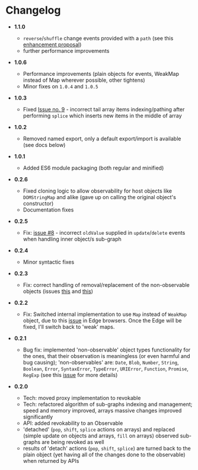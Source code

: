 # Changelog

- __1.1.0__
  - `reverse`/`shuffle` change events provided with a `path` (see this [enhancement proposal](https://github.com/gullerya/object-observer/issues/10))
  - further performance improvements

- __1.0.6__
  - Performance improvements (plain objects for events, WeakMap instead of Map wherever possible, other tightens)
  - Minor fixes on `1.0.4` and `1.0.5`

- __1.0.3__
  - Fixed [Issue no. 9](https://github.com/gullerya/object-observer/issues/9) - incorrect tail array items indexing/pathing after performing `splice` which inserts new items in the middle of array

- __1.0.2__
  - Removed named export, only a default export/import is available (see docs below)

- __1.0.1__
  - Added ES6 module packaging (both regular and minified)

- __0.2.6__
  - Fixed cloning logic to allow observability for host objects like `DOMStringMap` and alike (gave up on calling the original object's constructor)
  - Documentation fixes

- __0.2.5__
  - Fix: [issue #8](https://github.com/gullerya/object-observer/issues/8) - incorrect `oldValue` supplied in `update`/`delete` events when handling inner object/s sub-graph

- __0.2.4__
  - Minor syntactic fixes

- __0.2.3__
  - Fix: correct handling of removal/replacement of the non-observable objects (issues [this](https://github.com/gullerya/object-observer/issues/4) and [this](https://github.com/gullerya/object-observer-js/issues/3))

- __0.2.2__
  - Fix: Switched internal implementation to use `Map` instead of `WeakMap` object, due to this [issue](https://github.com/Microsoft/ChakraCore/issues/2419) in Edge browsers. Once the Edge will be fixed, I'll switch back to 'weak' maps.

- __0.2.1__
  - Bug fix: implemented 'non-observable' object types functionality for the ones, that their observation is meaningless (or even harmful and bug causing); 'non-observables' are: `Date`, `Blob`, `Number`, `String`, `Boolean`, `Error`, `SyntaxError`, `TypeError`, `URIError`, `Function`, `Promise`, `RegExp` (see this [issue](https://github.com/gullerya/object-observer-js/issues/2) for more details)

- __0.2.0__
  - Tech: moved proxy implementation to revokable
  - Tech: refactored algorithm of sub-graphs indexing and management; speed and memory improved, arrays massive changes improved significantly
  - API: added revokability to an Observable
  - 'detached' (`pop`, `shift`, `splice` actions on arrays) and replaced (simple update on objects and arrays, `fill` on arrays) observed sub-graphs are being revoked as well
  - results of 'detach' actions (`pop`, `shift`, `splice`) are turned back to the plain object (yet having all of the changes done to the observable) when returned by APIs
